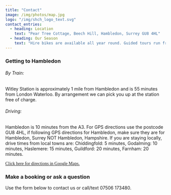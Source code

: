```yaml
---
title: "Contact"
image: /img/photos/map.jpg
logo: "/img/shch_logo_text.svg"
contact_entries:
  - heading: Location
    text: "Pear Tree Cottage, Beech Hill, Hambledon, Surrey GU8 4HL"
  - heading: Our Season
    text: "Hire bikes are available all year round. Guided tours run from Saturday 24th March 2018 to Sunday 28th October 2018"
---
```

<h3 class="f4 b lh-title mb2">Getting to Hambledon</h3>

<h6 class="f5 b">By Train:</h6>
Witley Station is approximately 1 mile from Hambledon and is 55 minutes from London Waterloo. By arrangement we can pick you up at the station free of charge.

<h6 class="f5 b">Driving:</h6>
Hambledon is 10 minutes from the A3. For GPS directions use the postcode GU8 4HL, if following GPS directions for Hambledon, make sure they are for Hambledon, Surrey NOT Hambledon, Hampshire. If you are staying locally, drive times from local towns are: Chiddingfold: 5 minutes, Godalming: 10 minutes, Haslemere: 15 minutes, Guildford: 20 minutes, Farnham: 20 minutes.

<p><a style="font-family: Chivo;" href="https://www.google.co.uk/maps/dir//GU8+4HL,+Hambledon,+Godalming/@51.1375047,-0.6208067,18z/data=!3m1!4b1!4m9!4m8!1m0!1m5!1m1!1s0x4875ce585d00cda7:0x9ab25b8f518c89b4!2m2!1d-0.6197124!2d51.1375047!3e1!5m1!1e4">Click here for directions in Google Maps.</a></p>

<h3 class="f4 b lh-title mb2">Make a booking or ask a question</h3>

Use the form below to contact us or call/text 07506 173480.

